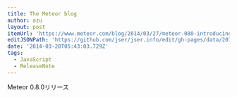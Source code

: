 ```yaml
---
title: The Meteor blog
author: azu
layout: post
itemUrl: 'https://www.meteor.com/blog/2014/03/27/meteor-080-introducing-blaze'
editJSONPath: 'https://github.com/jser/jser.info/edit/gh-pages/data/2014/03/index.json'
date: '2014-03-28T05:43:03.729Z'
tags:
  - JavaScript
  - ReleaseNote
---
```

Meteor 0.8.0リリース
